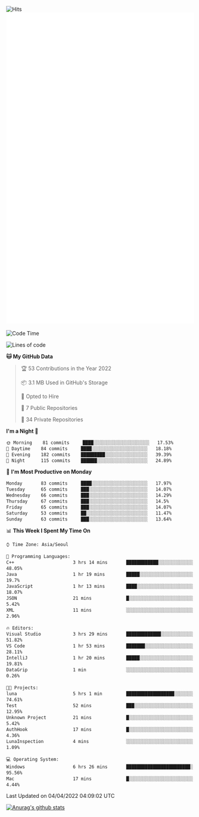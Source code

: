 ![Hits](https://hits.seeyoufarm.com/api/count/incr/badge.svg?url=https%3A%2F%2Fgithub.com%2Fkokose1234&count_bg=%2379C83D&title_bg=%23555555&icon=apple.svg&icon_color=%23E7E7E7&title=hits&edge_flat=false)
<br/>
![Metrics](https://github.com/kokose1234/kokose1234/blob/main/github-metrics.svg)

<!--START_SECTION:waka-->
![Code Time](http://img.shields.io/badge/Code%20Time-613%20hrs%2029%20mins-blue)

![Lines of code](https://img.shields.io/badge/From%20Hello%20World%20I%27ve%20Written-2%20Million%20lines%20of%20code-blue)

**🐱 My GitHub Data** 

> 🏆 53 Contributions in the Year 2022
 > 
> 📦 3.1 MB Used in GitHub's Storage 
 > 
> 💼 Opted to Hire
 > 
> 📜 7 Public Repositories 
 > 
> 🔑 34 Private Repositories  
 > 
**I'm a Night 🦉** 

```text
🌞 Morning    81 commits     ████░░░░░░░░░░░░░░░░░░░░░   17.53% 
🌆 Daytime    84 commits     ████░░░░░░░░░░░░░░░░░░░░░   18.18% 
🌃 Evening    182 commits    █████████░░░░░░░░░░░░░░░░   39.39% 
🌙 Night      115 commits    ██████░░░░░░░░░░░░░░░░░░░   24.89%

```
📅 **I'm Most Productive on Monday** 

```text
Monday       83 commits     ████░░░░░░░░░░░░░░░░░░░░░   17.97% 
Tuesday      65 commits     ███░░░░░░░░░░░░░░░░░░░░░░   14.07% 
Wednesday    66 commits     ███░░░░░░░░░░░░░░░░░░░░░░   14.29% 
Thursday     67 commits     ███░░░░░░░░░░░░░░░░░░░░░░   14.5% 
Friday       65 commits     ███░░░░░░░░░░░░░░░░░░░░░░   14.07% 
Saturday     53 commits     ██░░░░░░░░░░░░░░░░░░░░░░░   11.47% 
Sunday       63 commits     ███░░░░░░░░░░░░░░░░░░░░░░   13.64%

```


📊 **This Week I Spent My Time On** 

```text
⌚︎ Time Zone: Asia/Seoul

💬 Programming Languages: 
C++                      3 hrs 14 mins       ████████████░░░░░░░░░░░░░   48.05% 
Java                     1 hr 19 mins        █████░░░░░░░░░░░░░░░░░░░░   19.7% 
JavaScript               1 hr 13 mins        ████░░░░░░░░░░░░░░░░░░░░░   18.07% 
JSON                     21 mins             █░░░░░░░░░░░░░░░░░░░░░░░░   5.42% 
XML                      11 mins             ░░░░░░░░░░░░░░░░░░░░░░░░░   2.96%

🔥 Editors: 
Visual Studio            3 hrs 29 mins       █████████████░░░░░░░░░░░░   51.82% 
VS Code                  1 hr 53 mins        ███████░░░░░░░░░░░░░░░░░░   28.11% 
IntelliJ                 1 hr 20 mins        █████░░░░░░░░░░░░░░░░░░░░   19.81% 
DataGrip                 1 min               ░░░░░░░░░░░░░░░░░░░░░░░░░   0.26%

🐱‍💻 Projects: 
luna                     5 hrs 1 min         ██████████████████░░░░░░░   74.61% 
Test                     52 mins             ███░░░░░░░░░░░░░░░░░░░░░░   12.95% 
Unknown Project          21 mins             █░░░░░░░░░░░░░░░░░░░░░░░░   5.42% 
AuthHook                 17 mins             █░░░░░░░░░░░░░░░░░░░░░░░░   4.36% 
LunaInspection           4 mins              ░░░░░░░░░░░░░░░░░░░░░░░░░   1.09%

💻 Operating System: 
Windows                  6 hrs 26 mins       ████████████████████████░   95.56% 
Mac                      17 mins             █░░░░░░░░░░░░░░░░░░░░░░░░   4.44%

```


 Last Updated on 04/04/2022 04:09:02 UTC
<!--END_SECTION:waka-->

[![Anurag's github stats](https://github-readme-stats.vercel.app/api?username=kokose1234&theme=dracula)](https://github.com/anuraghazra/github-readme-stats)



	

